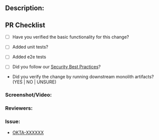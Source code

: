 ## Description:



## PR Checklist

- [ ] Have you verified the basic functionality for this change?

- [ ] Added unit tests?

- [ ] Added e2e tests

- [ ] Did you follow our [Security Best Practices](https://oktawiki.atlassian.net/wiki/display/eng/Security+Best+practices)?

- Did you verify the change by running downstream monolith artifacts? (YES | NO | UNSURE)

### Screenshot/Video:


### Reviewers:


### Issue:

- [OKTA-XXXXXX](https://oktainc.atlassian.net/browse/OKTA-XXXXXX)


